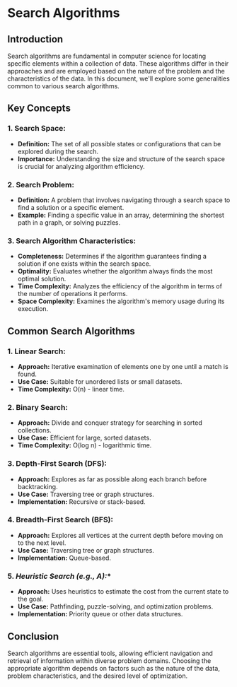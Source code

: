 # Search Algorithms

## Introduction

Search algorithms are fundamental in computer science for locating specific elements within a collection of data. These algorithms differ in their approaches and are employed based on the nature of the problem and the characteristics of the data. In this document, we'll explore some generalities common to various search algorithms.

## Key Concepts

### 1. **Search Space:**
   - **Definition:** The set of all possible states or configurations that can be explored during the search.
   - **Importance:** Understanding the size and structure of the search space is crucial for analyzing algorithm efficiency.

### 2. **Search Problem:**
   - **Definition:** A problem that involves navigating through a search space to find a solution or a specific element.
   - **Example:** Finding a specific value in an array, determining the shortest path in a graph, or solving puzzles.

### 3. **Search Algorithm Characteristics:**
   - **Completeness:** Determines if the algorithm guarantees finding a solution if one exists within the search space.
   - **Optimality:** Evaluates whether the algorithm always finds the most optimal solution.
   - **Time Complexity:** Analyzes the efficiency of the algorithm in terms of the number of operations it performs.
   - **Space Complexity:** Examines the algorithm's memory usage during its execution.

## Common Search Algorithms

### 1. **Linear Search:**
   - **Approach:** Iterative examination of elements one by one until a match is found.
   - **Use Case:** Suitable for unordered lists or small datasets.
   - **Time Complexity:** O(n) - linear time.

### 2. **Binary Search:**
   - **Approach:** Divide and conquer strategy for searching in sorted collections.
   - **Use Case:** Efficient for large, sorted datasets.
   - **Time Complexity:** O(log n) - logarithmic time.

### 3. **Depth-First Search (DFS):**
   - **Approach:** Explores as far as possible along each branch before backtracking.
   - **Use Case:** Traversing tree or graph structures.
   - **Implementation:** Recursive or stack-based.

### 4. **Breadth-First Search (BFS):**
   - **Approach:** Explores all vertices at the current depth before moving on to the next level.
   - **Use Case:** Traversing tree or graph structures.
   - **Implementation:** Queue-based.

### 5. **Heuristic Search (e.g., A*):**
   - **Approach:** Uses heuristics to estimate the cost from the current state to the goal.
   - **Use Case:** Pathfinding, puzzle-solving, and optimization problems.
   - **Implementation:** Priority queue or other data structures.

## Conclusion

Search algorithms are essential tools, allowing efficient navigation and retrieval of information within diverse problem domains. Choosing the appropriate algorithm depends on factors such as the nature of the data, problem characteristics, and the desired level of optimization.
